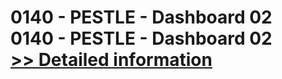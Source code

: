 # 0140 - PESTLE - Dashboard 02<br />0140 - PESTLE - Dashboard 02<br />[>> Detailed information](https://secure.shareit.com/shareit/product.html?productid=300995024&affiliateid=200057808)